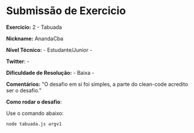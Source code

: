 # Submissão de Exercicio

**Exercicio:** 2 - Tabuada

**Nickname:** AnandaCba

**Nível Técnico:** - Estudante/Junior -

**Twitter**: -

**Dificuldade de Resolução:** - Baixa -

**Comentários:** 
"O desafio em si foi simples, a parte do clean-code acredito ser o desafio."

**Como rodar o desafio**: 

Use o comando abaixo: 
```bash
node tabuada.js argv1
```
